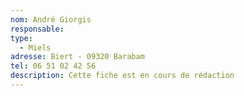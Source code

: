 ```yaml
---
nom: André Giorgis
responsable:
type:
  - Miels
adresse: Biert - 09320 Barabam
tel: 06 51 02 42 56
description: Cette fiche est en cours de rédaction
---
```

